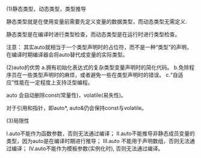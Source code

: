 (1)静态类型，动态类型，类型推导

静态类型就是在使用变量前需要先定义变量的数据类型，而动态类型无需定义.

静态类型是在编译时进行类型检查，而动态类型是在运行时进行类型检查。

注意： 其实auto就相当于一个类型声明时的占位符，而不是一种“类型”的声明，在编译时期编译器会将auto替代成变量的实际类型。

(2)auto的优势
a.拥有初始化表达式的复杂类型变量声明时的简化代码。
b.免除程序员在一些类型声明时的麻烦，或者避免一些在类型声明时的错误。
c.“自适应”性能在一定程度上支持泛型编程。

auto 会自动删除const(常量性)，volatile(易失性)。

对于引用和指针，即auto*, auto&仍会保持const与volatile。

(3)局限性

I.auto不能作为函数参数，否则无法通过编译；
II.auto不能推导非静态成员变量的类型，因为auto是在编译时期进行推导；
III.auto 不能用于声明数组，否则无法通过编译；
IV.auto不能作为模板参数(实例化时), 否则无法通过编译。
